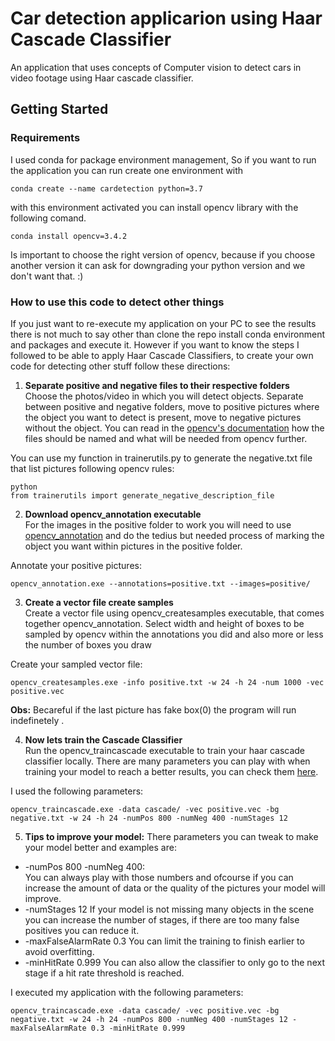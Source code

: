 # Car detection applicarion using Haar Cascade Classifier
An application that uses concepts of Computer vision to detect cars in video footage using Haar cascade classifier. 

## Getting Started

### Requirements 

I used conda for package environment management, So if you want to run the application you can run create one environment with

```
conda create --name cardetection python=3.7
```
with this environment activated you can install opencv library with the following comand.

```
conda install opencv=3.4.2
```

Is important to choose the right version of opencv, because if you choose another version it can ask for downgrading your python version and we don't want that. :)

### How to use this code to detect other things

If you just want to re-execute my application on your PC to see the results there is not much to say other than clone the repo install conda environment and packages and execute it. However if you want to know the steps I followed to be able to apply Haar Cascade Classifiers, to create your own code for detecting other stuff follow these directions:

1. **Separate positive and negative files to their respective folders**  
Choose the photos/video in which you will detect objects. Separate between positive and negative folders, move to positive pictures where the object you want to detect is present, move to negative pictures without the object. You can read in the [opencv's documentation](https://docs.opencv.org/4.2.0/dc/d88/tutorial_traincascade.html) how the files should be named and what will be needed from opencv further.

You can use my function in trainerutils.py to generate the negative.txt file that list pictures following opencv rules:
```
python
from trainerutils import generate_negative_description_file
```

2. **Download opencv_annotation executable**  
For the images in the positive folder to work you will need to use [opencv_annotation](https://sourceforge.net/projects/opencvlibrary/files/opencv-win/) and do the tedius but needed process of marking the object you want within pictures in the positive folder.

Annotate your positive pictures:
```
opencv_annotation.exe --annotations=positive.txt --images=positive/
```

3. **Create a vector file create samples**  
Create a vector file using opencv_createsamples executable, that comes together opencv_annotation. Select width and height of boxes to be sampled by opencv within the annotations you did and also more or less the number of boxes you draw  

Create your sampled vector file:
```
opencv_createsamples.exe -info positive.txt -w 24 -h 24 -num 1000 -vec positive.vec
```

**Obs:** Becareful if the last picture has fake box(0) the program will run indefinetely .

4. **Now lets train the Cascade Classifier**  
Run the opencv_traincascade executable to train your haar cascade classifier locally. There are many parameters you can play with when training your model to reach a better results, you can check them [here](https://docs.opencv.org/4.2.0/dc/d88/tutorial_traincascade.html).

I used the following parameters:
```
opencv_traincascade.exe -data cascade/ -vec positive.vec -bg negative.txt -w 24 -h 24 -numPos 800 -numNeg 400 -numStages 12
```

5. **Tips to improve your model:**
There parameters you can tweak to make your model better and examples are:
+ -numPos 800 -numNeg 400:  
You can always play with those numbers and ofcourse if you can increase the amount of data or the quality of the pictures your model will improve. 
+ -numStages 12
If your model is not missing many objects in the scene you can increase the number of stages, if there are too many false positives you can reduce it.
+ -maxFalseAlarmRate 0.3
You can limit the training to finish earlier to avoid overfitting.
+ -minHitRate 0.999
You can also allow the classifier to only go to the next stage if a hit rate threshold is reached.  

I executed my application with the following parameters:
```
opencv_traincascade.exe -data cascade/ -vec positive.vec -bg negative.txt -w 24 -h 24 -numPos 800 -numNeg 400 -numStages 12 -maxFalseAlarmRate 0.3 -minHitRate 0.999
```